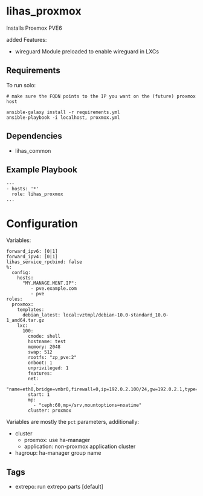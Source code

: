 # lihas_proxmox
Installs Proxmox PVE6

added Features:

* wireguard Module preloaded to enable wireguard in LXCs

## Requirements

To run solo:
```
# make sure the FQDN points to the IP you want on the (future) proxmox host

ansible-galaxy install -r requirements.yml
ansible-playbook -i localhost, proxmox.yml
```

## Dependencies

* lihas_common

## Example Playbook

```
---
- hosts: '*'
  role: lihas_proxmox
...
```

# Configuration
Variables:
```
forward_ipv6: [0|1]
forward_ipv4: [0|1]
lihas_service_rpcbind: false
%:
  config:
    hosts:
      "MY.MANAGE.MENT.IP":
         - pve.example.com
         - pve
roles:
  proxmox:
    templates:
      debian_latest: local:vztmpl/debian-10.0-standard_10.0-1_amd64.tar.gz
    lxc:
      100:
        cmode: shell
        hostname: test
        memory: 2048
        swap: 512
        rootfs: "zp_pve:2"
        onboot: 1
        unprivileged: 1
        features:
        net:
          - "name=eth0,bridge=vmbr0,firewall=0,ip=192.0.2.100/24,gw=192.0.2.1,type=veth"
        start: 1
        mp:
          - "ceph:60,mp=/srv,mountoptions=noatime"
        cluster: proxmox
```
Variables are mostly the `pct` parameters, additionally:

* cluster
  * proxmox: use ha-manager
  * application: non-proxmox application cluster
* hagroup: ha-manager group name

## Tags
* extrepo: run extrepo parts [default]
